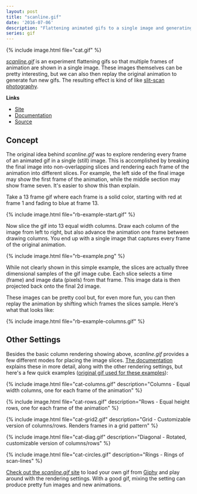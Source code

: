 ```yaml
---
layout: post
title: "scanline.gif"
date: '2016-07-06'
description: "Flattening animated gifs to a single image and generating a slit-scan like effect."
series: gif
---
```


{% include image.html file="cat.gif" %}

*[scanline.gif][site]* is an experiment flattening gifs so that multiple frames of animation are shown in a single image. These images themselves can be pretty interesting, but we can also then replay the original animation to generate fun new gifs. The resulting effect is kind of like [slit-scan photography](https://en.wikipedia.org/wiki/Slit-scan_photography).

**Links**

* [Site][site]
* [Documentation][documentation]
* [Source][source]


## Concept
The original idea behind *scanline.gif* was to explore rendering every frame of an animated gif in a single (still) image. This is accomplished by breaking the final image into non-overlapping slices and rendering each frame of the animation into different slices. For example, the left side of the final image may show the first frame of the animation, while the middle section may show frame seven. It's easier to show this than explain.

Take a 13 frame gif where each frame is a solid color, starting with red at frame 1 and fading to blue at frame 13.

{% include image.html file="rb-example-start.gif" %}

Now slice the gif into 13 equal width columns. Draw each column of the image from left to right, but also advance the animation one frame between drawing columns. You end up with a single image that captures every frame of the original animation.

{% include image.html file="rb-example.png" %}

While not clearly shown in this simple example, the slices are actually three dimensional samples of the gif image cube. Each slice selects a time (frame) and  image data (pixels) from that frame. This image data is then projected back onto the final 2d image.

These images can be pretty cool but, for even more fun, you can then replay the animation by shifting which frames the slices sample. Here's what that looks like:

{% include image.html file="rb-example-columns.gif" %}



## Other Settings
Besides the basic column rendering showing above, *scanline.gif* provides a few different modes for placing the image slices. [The documentation][documentation] explains these in more detail, along with the other rendering settings, but here's a few quick examples ([original gif used for these examples](https://media2.giphy.com/media/jb5WFJTgSSonu/giphy.gif)):


{% include image.html file="cat-columns.gif" description="Columns - Equal width columns, one for each frame of the animation" %}

{% include image.html file="cat-rows.gif" description="Rows - Equal height rows, one for each frame of the animation" %}


{% include image.html file="cat-grid2.gif" description="Grid - Customizable version of columns/rows. Renders frames in a grid pattern" %}


{% include image.html file="cat-diag.gif" description="Diagonal - Rotated, customizable version of columns/rows" %}

{% include image.html file="cat-circles.gif" description="Rings - Rings of scan-lines" %}

[Check out the *scanline.gif* site][site] to load your own gif from [Giphy](https://giphy.com) and play around with the rendering settings. With a good gif, mixing the setting can produce pretty fun images and new animations.




[site]: https://mattbierner.github.io/scanline-gif/
[source]: https://github.com/mattbierner/scanline-gif
[documentation]: https://github.com/mattbierner/scanline-gif/blob/gh-pages/documentation/about.md